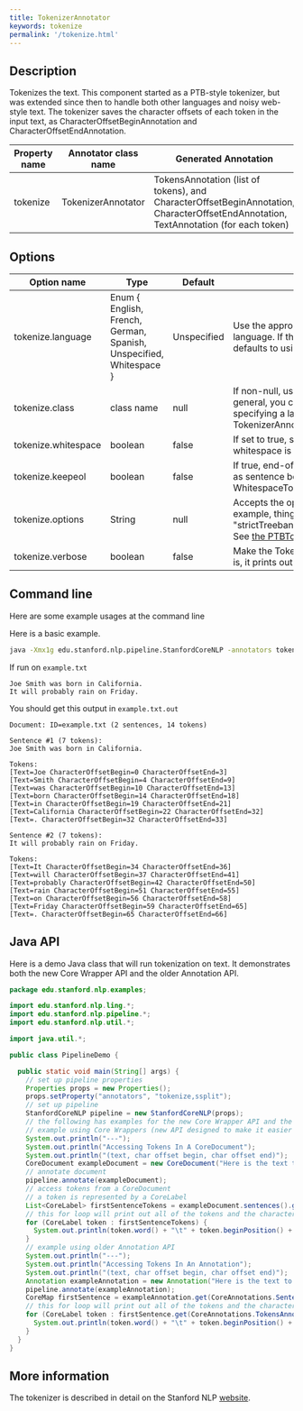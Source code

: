 ```yaml
---
title: TokenizerAnnotator 
keywords: tokenize
permalink: '/tokenize.html'
---
```


## Description

Tokenizes the text. This component started as a PTB-style tokenizer, but was extended since then to handle both other languages and noisy web-style text. The tokenizer saves the character offsets of each token in the input text, as CharacterOffsetBeginAnnotation and CharacterOffsetEndAnnotation.

| Property name | Annotator class name | Generated Annotation |
| --- | --- | --- |
| tokenize | TokenizerAnnotator | TokensAnnotation (list of tokens), and CharacterOffsetBeginAnnotation, CharacterOffsetEndAnnotation, TextAnnotation (for each token) | 

## Options

| Option name | Type | Default | Description |
| --- | --- | --- | --- |
| tokenize.language | Enum { English, French, German, Spanish, Unspecified, Whitespace } | Unspecified | Use the appropriate tokenizer for the given language. If the tokenizer is Unspecified, it defaults to using the English PTBTokenizer. |
| tokenize.class | class name | null | If non-null, use this class as the `Tokenizer`. In general, you can now more easily do this by specifying a language to the TokenizerAnnotator. |
| tokenize.whitespace | boolean | false | If set to true, separates words only when whitespace is encountered. |
| tokenize.keepeol | boolean | false | If true, end-of-line tokens are kept and used as sentence boundaries with the WhitespaceTokenizer. |
| tokenize.options | String | null | Accepts the options of `PTBTokenizer` for example, things like "americanize=false" or "strictTreebank3=true,untokenizable=allKeep". See [the PTBTokenizer documentation](http://nlp.stanford.edu/software/tokenizer.html#Options). |
| tokenize.verbose | boolean | false | Make the TokenizerAnnotator verbose - that is, it prints out all tokenizations it performs. |

## Command line

Here are some example usages at the command line

Here is a basic example.

```bash
java -Xmx1g edu.stanford.nlp.pipeline.StanfordCoreNLP -annotators tokenize,ssplit -file example.txt -outputFormat text
```

If run on `example.txt`

```
Joe Smith was born in California.
It will probably rain on Friday.
```

You should get this output in `example.txt.out`

```
Document: ID=example.txt (2 sentences, 14 tokens)

Sentence #1 (7 tokens):
Joe Smith was born in California.

Tokens:
[Text=Joe CharacterOffsetBegin=0 CharacterOffsetEnd=3]
[Text=Smith CharacterOffsetBegin=4 CharacterOffsetEnd=9]
[Text=was CharacterOffsetBegin=10 CharacterOffsetEnd=13]
[Text=born CharacterOffsetBegin=14 CharacterOffsetEnd=18]
[Text=in CharacterOffsetBegin=19 CharacterOffsetEnd=21]
[Text=California CharacterOffsetBegin=22 CharacterOffsetEnd=32]
[Text=. CharacterOffsetBegin=32 CharacterOffsetEnd=33]

Sentence #2 (7 tokens):
It will probably rain on Friday.

Tokens:
[Text=It CharacterOffsetBegin=34 CharacterOffsetEnd=36]
[Text=will CharacterOffsetBegin=37 CharacterOffsetEnd=41]
[Text=probably CharacterOffsetBegin=42 CharacterOffsetEnd=50]
[Text=rain CharacterOffsetBegin=51 CharacterOffsetEnd=55]
[Text=on CharacterOffsetBegin=56 CharacterOffsetEnd=58]
[Text=Friday CharacterOffsetBegin=59 CharacterOffsetEnd=65]
[Text=. CharacterOffsetBegin=65 CharacterOffsetEnd=66]
```

## Java API

Here is a demo Java class that will run tokenization on text.  It demonstrates both the new Core Wrapper API and the older Annotation API.

```java
package edu.stanford.nlp.examples;

import edu.stanford.nlp.ling.*;
import edu.stanford.nlp.pipeline.*;
import edu.stanford.nlp.util.*;

import java.util.*;

public class PipelineDemo {

  public static void main(String[] args) {
    // set up pipeline properties
    Properties props = new Properties();
    props.setProperty("annotators", "tokenize,ssplit");
    // set up pipeline
    StanfordCoreNLP pipeline = new StanfordCoreNLP(props);
    // the following has examples for the new Core Wrapper API and the older Annotation API
    // example using Core Wrappers (new API designed to make it easier to work with NLP data)
    System.out.println("---");
    System.out.println("Accessing Tokens In A CoreDocument");
    System.out.println("(text, char offset begin, char offset end)");
    CoreDocument exampleDocument = new CoreDocument("Here is the text to tokenize.");
    // annotate document
    pipeline.annotate(exampleDocument);
    // access tokens from a CoreDocument
    // a token is represented by a CoreLabel
    List<CoreLabel> firstSentenceTokens = exampleDocument.sentences().get(0).tokens();
    // this for loop will print out all of the tokens and the character offset info
    for (CoreLabel token : firstSentenceTokens) {
      System.out.println(token.word() + "\t" + token.beginPosition() + "\t" + token.endPosition());
    }
    // example using older Annotation API
    System.out.println("---");
    System.out.println("Accessing Tokens In An Annotation");
    System.out.println("(text, char offset begin, char offset end)");
    Annotation exampleAnnotation = new Annotation("Here is the text to tokenize.");
    pipeline.annotate(exampleAnnotation);
    CoreMap firstSentence = exampleAnnotation.get(CoreAnnotations.SentencesAnnotation.class).get(0);
    // this for loop will print out all of the tokens and the character offset info
    for (CoreLabel token : firstSentence.get(CoreAnnotations.TokensAnnotation.class)) {
      System.out.println(token.word() + "\t" + token.beginPosition() + "\t" + token.endPosition());
    }
  }
}
```

## More information 

The tokenizer is described in detail on the Stanford NLP [website](http://nlp.stanford.edu/software/tokenizer.html).
